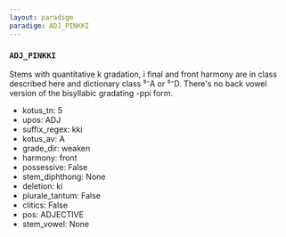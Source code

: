 ```yaml
---
layout: paradigm
paradigm: ADJ_PINKKI
---
```

### ` ADJ_PINKKI `

Stems with quantitative k gradation, i final and front harmony are in class described here and dictionary class ⁵⁻A or ⁵⁻D. There's no back vowel version of the bisyllabic gradating -ppi form.
* kotus_tn: 5
* upos: ADJ
* suffix_regex: kki
* kotus_av: A
* grade_dir: weaken
* harmony: front
* possessive: False
* stem_diphthong: None
* deletion: ki
* plurale_tantum: False
* clitics: False
* pos: ADJECTIVE
* stem_vowel: None
